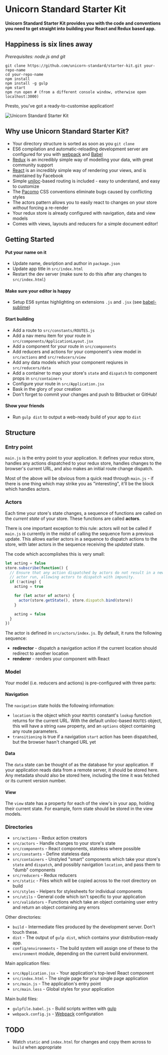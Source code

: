 # Unicorn Standard Starter Kit

**Unicorn Standard Starter Kit provides you with the code and conventions you need to get straight into building your React and Redux based app.**

## Happiness is six lines away

*Prerequisites: node.js and git*

```
git clone https://github.com/unicorn-standard/starter-kit.git your-repo-name
cd your-repo-name
npm install
npm install -g gulp
npm start
npm run open # (from a different console window, otherwise open localhost:3000)
```

Presto, you've got a ready-to-customise application!

![Unicorn Standard Starter Kit](http://unicornstandard.com/files/boilerplate.png?1)

## Why use Unicorn Standard Starter Kit?

- Your directory structure is sorted as soon as you `git clone`
- ES6 compilation and automatic-reloading development server are configured for you with [webpack](https://webpack.github.io/) and [Babel](https://babeljs.io/)
- [Redux](http://redux.js.org/) is an incredibly simple way of modelling your data, with great community support
- [React](https://www.reactjs.org/) is an incredibly simple way of rendering your views, and is maintained by Facebook
- Simple [uniloc](http://unicornstandard.com/packages/uniloc.html)-based routing is included - easy to understand, and easy to customize
- The [Pacomo](http://unicornstandard.com/packages/pacomo.html) CSS conventions eliminate bugs caused by conflicting styles
- The actors pattern allows you to easily react to changes on your store *without* forcing a re-render
- Your redux store is already configured with navigation, data and view models
- Comes with views, layouts and reducers for a simple document editor!

## Getting Started

#### Put your name on it

- Update name, desription and author in `package.json`
- Update app title in `src/index.html`
- Restart the dev server (make sure to do this after any changes to `src/index.html`)

#### Make sure your editor is happy

- Setup ES6 syntax highlighting on extensions `.js` and `.jsx` (see [babel-sublime](https://github.com/babel/babel-sublime))

#### Start building

- Add a route to `src/constants/ROUTES.js`
- Add a nav menu item for your route in `src/components/ApplicationLayout.jsx`
- Add a component for your route in `src/components`
- Add reducers and actions for your component's view model in `src/actions` and `src/reducers/view`
- Add any data models which your component reqiures in `src/reducers/data`
- Add a container to map your store's `state` and `dispatch` to component props in `src/containers`
- Configure your route in `src/Application.jsx`
- Bask in the glory of your creation
- Don't forget to commit your changes and push to Bitbucket or GitHub!

#### Show your friends

- Run `gulp dist` to output a web-ready build of your app to `dist`

## Structure

### Entry point

`main.js` is the entry point to your application. It defines your redux store, handles any actions dispatched to your redux store, handles changes to the browser's current URL, and also makes an initial route change dispatch.

Most of the above will be obvious from a quick read through `main.js` - if there is one thing which may strike you as "interesting", it'll be the block which handles actors.

### Actors

Each time your store's state changes, a sequence of functions are called on the *current state* of your store. These functions are called **actors**.

There is one important exception to this rule: actors will not be called if `main.js` is currently in the midst of calling the sequence form a previous update. This allows earlier actors in a sequence to dispatch actions to the store, with later actors in the sequence receiving the *updated* state.

The code which accomplishes this is very small:

```javascript
let acting = false
store.subscribe(function() {
  // Ensure that any action dispatched by actors do not result in a new
  // actor run, allowing actors to dispatch with impunity.
  if (!acting) {
    acting = true

    for (let actor of actors) {
      actor(store.getState(), store.dispatch.bind(store))
    }

    acting = false
  }
})
```

The actor is defined in `src/actors/index.js`. By default, it runs the following sequence:

- **redirector** - dispatch a navigation action if the current location should redirect to another location
- **renderer** - renders your <Application> component with React

### Model

Your model (i.e. reducers and actions) is pre-configured with three parts:

#### Navigation

The `navigation` state holds the following information:

- `location` is the object which your `ROUTES` constant's `lookup` function returns for the current URL. With the default uniloc-based `ROUTES` object, this will have a string `name` property, and an `options` object containing any route parameters.
- `transitioning` is true if a navigation `start` action has been dispatched, but the browser hasn't changed URL yet

#### Data

The `data` state can be thought of as the database for your application. If your application reads data from a remote server, it should be stored here. Any metadata should also be stored here, including the time it was fetched or its current version number.

#### View

The `view` state has a property for each of the view's in your app, holding their current state. For example, form state should be stored in the view models.

### Directories

- `src/actions` - Redux action creators
- `src/actors` - Handle changes to your store's state
- `src/components` - React components, stateless where possible
- `src/constants` - Define stateless data
- `src/containers` - Unstyled "smart" components which take your store's `state` and `dispatch`, and possibly navigation `location`, and pass them to "dumb" components
- `src/reducers` - Redux reducers
- `src/static` - Files which will be copied across to the root directory on build
- `src/styles` - Helpers for stylesheets for individual components
- `src/utils` - General code which isn't specific to your application
- `src/validators` - Functions which take an object containing user entry and return an object containing any errors

Other directories:

- `build` - Intermediate files produced by the development server. Don't touch these.
- `dist` - The output of `gulp dist`, which contains your distribution-ready app.
- `config/environments` - The build system will assign one of these to the `environment` module, depending on the current build environment.

Main application files:

- `src/Application.jsx` - Your application's top-level React component
- `src/index.html` - The single page for your single page application
- `src/main.js` - The application's entry point
- `src/main.less` - Global styles for your application

Main build files:

- `gulpfile.babel.js` - Build scripts written with [gulp](http://gulpjs.com/)
- `webpack.config.js` - [Webpack](http://webpack.github.io/) configuration

## TODO

- Watch `static` and `index.html` for changes and copy them across to `build` when appropriate
